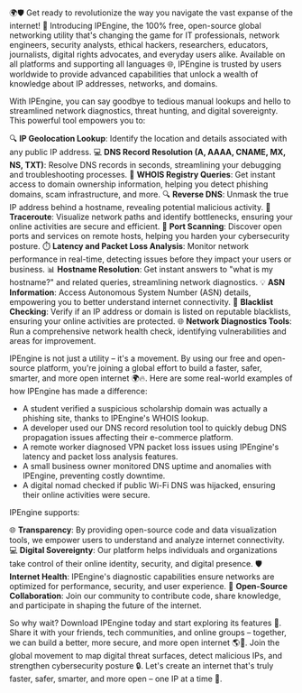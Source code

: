 🌍🛡️ Get ready to revolutionize the way you navigate the vast expanse of the internet! 🚀 Introducing IPEngine, the 100% free, open-source global networking utility that's changing the game for IT professionals, network engineers, security analysts, ethical hackers, researchers, educators, journalists, digital rights advocates, and everyday users alike. Available on all platforms and supporting all languages 🌐, IPEngine is trusted by users worldwide to provide advanced capabilities that unlock a wealth of knowledge about IP addresses, networks, and domains.

With IPEngine, you can say goodbye to tedious manual lookups and hello to streamlined network diagnostics, threat hunting, and digital sovereignty. This powerful tool empowers you to:

🔍 **IP Geolocation Lookup**: Identify the location and details associated with any public IP address.
💻 **DNS Record Resolution (A, AAAA, CNAME, MX, NS, TXT)**: Resolve DNS records in seconds, streamlining your debugging and troubleshooting processes.
💼 **WHOIS Registry Queries**: Get instant access to domain ownership information, helping you detect phishing domains, scam infrastructure, and more.
🔍 **Reverse DNS**: Unmask the true IP address behind a hostname, revealing potential malicious activity.
📡 **Traceroute**: Visualize network paths and identify bottlenecks, ensuring your online activities are secure and efficient.
🚨 **Port Scanning**: Discover open ports and services on remote hosts, helping you harden your cybersecurity posture.
⏱️ **Latency and Packet Loss Analysis**: Monitor network performance in real-time, detecting issues before they impact your users or business.
📊 **Hostname Resolution**: Get instant answers to "what is my hostname?" and related queries, streamlining network diagnostics.
💡 **ASN Information**: Access Autonomous System Number (ASN) details, empowering you to better understand internet connectivity.
🚨 **Blacklist Checking**: Verify if an IP address or domain is listed on reputable blacklists, ensuring your online activities are protected.
🌐 **Network Diagnostics Tools**: Run a comprehensive network health check, identifying vulnerabilities and areas for improvement.

IPEngine is not just a utility – it's a movement. By using our free and open-source platform, you're joining a global effort to build a faster, safer, smarter, and more open internet 🌍🔥. Here are some real-world examples of how IPEngine has made a difference:

* A student verified a suspicious scholarship domain was actually a phishing site, thanks to IPEngine's WHOIS lookup.
* A developer used our DNS record resolution tool to quickly debug DNS propagation issues affecting their e-commerce platform.
* A remote worker diagnosed VPN packet loss issues using IPEngine's latency and packet loss analysis features.
* A small business owner monitored DNS uptime and anomalies with IPEngine, preventing costly downtime.
* A digital nomad checked if public Wi-Fi DNS was hijacked, ensuring their online activities were secure.

IPEngine supports:

🌐 **Transparency**: By providing open-source code and data visualization tools, we empower users to understand and analyze internet connectivity.
💻 **Digital Sovereignty**: Our platform helps individuals and organizations take control of their online identity, security, and digital presence.
🛡️ **Internet Health**: IPEngine's diagnostic capabilities ensure networks are optimized for performance, security, and user experience.
🤝 **Open-Source Collaboration**: Join our community to contribute code, share knowledge, and participate in shaping the future of the internet.

So why wait? Download IPEngine today and start exploring its features 📡. Share it with your friends, tech communities, and online groups – together, we can build a better, more secure, and more open internet 🌎🔑. Join the global movement to map digital threat surfaces, detect malicious IPs, and strengthen cybersecurity posture 🔒. Let's create an internet that's truly faster, safer, smarter, and more open – one IP at a time 🚀.